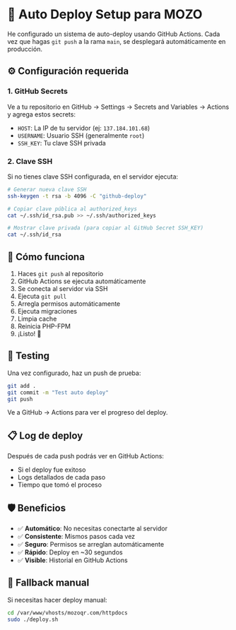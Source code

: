 # 🚀 Auto Deploy Setup para MOZO

He configurado un sistema de auto-deploy usando GitHub Actions. Cada vez que hagas `git push` a la rama `main`, se desplegará automáticamente en producción.

## ⚙️ Configuración requerida

### 1. GitHub Secrets
Ve a tu repositorio en GitHub → Settings → Secrets and Variables → Actions y agrega estos secrets:

- `HOST`: La IP de tu servidor (ej: `137.184.101.68`)
- `USERNAME`: Usuario SSH (generalmente `root`)
- `SSH_KEY`: Tu clave SSH privada

### 2. Clave SSH
Si no tienes clave SSH configurada, en el servidor ejecuta:

```bash
# Generar nueva clave SSH
ssh-keygen -t rsa -b 4096 -C "github-deploy"

# Copiar clave pública al authorized_keys
cat ~/.ssh/id_rsa.pub >> ~/.ssh/authorized_keys

# Mostrar clave privada (para copiar al GitHub Secret SSH_KEY)
cat ~/.ssh/id_rsa
```

## 🔄 Cómo funciona

1. Haces `git push` al repositorio
2. GitHub Actions se ejecuta automáticamente
3. Se conecta al servidor via SSH
4. Ejecuta `git pull`
5. Arregla permisos automáticamente
6. Ejecuta migraciones
7. Limpia cache
8. Reinicia PHP-FPM
9. ¡Listo! 🎉

## 🧪 Testing

Una vez configurado, haz un push de prueba:

```bash
git add .
git commit -m "Test auto deploy"
git push
```

Ve a GitHub → Actions para ver el progreso del deploy.

## 📋 Log de deploy

Después de cada push podrás ver en GitHub Actions:
- Si el deploy fue exitoso
- Logs detallados de cada paso
- Tiempo que tomó el proceso

## 🛡️ Beneficios

- ✅ **Automático**: No necesitas conectarte al servidor
- ✅ **Consistente**: Mismos pasos cada vez
- ✅ **Seguro**: Permisos se arreglan automáticamente
- ✅ **Rápido**: Deploy en ~30 segundos
- ✅ **Visible**: Historial en GitHub Actions

## 🚨 Fallback manual

Si necesitas hacer deploy manual:

```bash
cd /var/www/vhosts/mozoqr.com/httpdocs
sudo ./deploy.sh
```